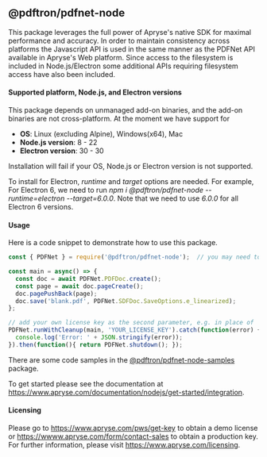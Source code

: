 ## @pdftron/pdfnet-node

This package leverages the full power of Apryse's native SDK for maximal performance and accuracy. In order to maintain consistency across platforms the Javascript API is used in the same manner as the PDFNet API available in Apryse's Web platform. Since access to the filesystem is included in Node.js/Electron some additional APIs requiring filesystem access have also been included.

#### Supported platform, Node.js, and Electron versions
This package depends on unmanaged add-on binaries, and the add-on binaries are not cross-platform. At the moment we have support for
  * **OS**: Linux (excluding Alpine), Windows(x64), Mac
  * **Node.js version**: 8 - 22
  * **Electron version**: 30 - 30
 
Installation will fail if your OS, Node.js or Electron version is not supported.

To install for Electron, *runtime* and *target* options are needed. For example, For Electron 6, we need to run  *npm i @pdftron/pdfnet-node --runtime=electron --target=6.0.0*. Note that we need to use *6.0.0* for all Electron 6 versions.

#### Usage
Here is a code snippet to demonstrate how to use this package.
```javascript
const { PDFNet } = require('@pdftron/pdfnet-node');  // you may need to set up NODE_PATH environment variable to make this work.

const main = async() => {
  const doc = await PDFNet.PDFDoc.create();
  const page = await doc.pageCreate();
  doc.pagePushBack(page);
  doc.save('blank.pdf', PDFNet.SDFDoc.SaveOptions.e_linearized);
};

// add your own license key as the second parameter, e.g. in place of 'YOUR_LICENSE_KEY'.
PDFNet.runWithCleanup(main, 'YOUR_LICENSE_KEY').catch(function(error) {
  console.log('Error: ' + JSON.stringify(error));
}).then(function(){ return PDFNet.shutdown(); });
```

There are some code samples in the [@pdftron/pdfnet-node-samples](https://www.npmjs.com/package/@pdftron/pdfnet-node-samples) package.

To get started please see the documentation at https://www.apryse.com/documentation/nodejs/get-started/integration.

#### Licensing
Please go to https://www.apryse.com/pws/get-key to obtain a demo license or https://wwww.apryse.com/form/contact-sales to obtain a production key. For further information, please visit https://www.apryse.com/licensing.
